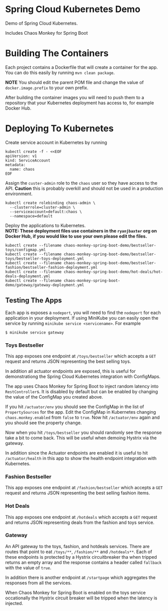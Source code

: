 # Spring Cloud Kubernetes Demo
Demo of Spring Cloud Kubernetes.

Includes Chaos Monkey for Spring Boot

# Building The Containers

Each project contains a Dockerfile that will create a container for the app.  You can do this easily
by running `mvn clean package`.

**NOTE** You should edit the parent POM file and change the value of `docker.image.prefix` to
your own prefix.

After building the container images you will need to push them to a repository that your Kubernetes
deployment has access to, for example Docker Hub.

# Deploying To Kubernetes 

Create service account in Kubernetes by running

```
kubectl create -f - <<EOF
apiVersion: v1
kind: ServiceAccount
metadata:
  name: chaos
EOF
```

Assign the `custer-admin` role to the `chaos` user so they have access to the API.  **Caution** this is probably
overkill and should not be used in a production environment.

```
kubectl create rolebinding chaos-admin \
  --clusterrole=cluster-admin \
  --serviceaccount=default:chaos \
  --namespace=default
```

Deploy the applications to Kubernetes.  
**NOTE:  These deployment files use containers in the `ryanjbaxter` org on Docker Hub, if you would like to use
your own please edit the files.**

```
kubectl create --filename chaos-monkey-spring-boot-demo/bestseller-toys/configmap.yml
kubectl create --filename chaos-monkey-spring-boot-demo/bestseller-toys/bestseller-toys-deployment.yml
kubectl create --filename chaos-monkey-spring-boot-demo/bestseller-fashion/bestseller-fashion-deployment.yml
kubectl create --filename chaos-monkey-spring-boot-demo/hot-deals/hot-deals-deployment.yml
kubectl create --filename chaos-monkey-spring-boot-demo/gateway/gateway-deployment.yml
```

## Testing The Apps

Each app is exposes a `nodeport`, you will need to find the `nodeport` for each application in your deployment.
If using MiniKube you can easily open the service by running `minikube service <servicename>`.  For example

```
$ minikube service gateway
```

### Toys Bestseller

This app exposes one endpoint at `/toys/bestseller` which accepts a `GET` request and returns JSON 
representing the best selling toys.

In addition all actuator endpoints are exposed, this is useful for demonstrationg the Spring Cloud Kubernetes
integration with ConfigMaps.

The app uses Chaos Monkey for Spring Boot to inject random latency into `RestController`s.  It is disabled by
default but can be enabled by changing the value of the ConfigMap you created above.

If you hit `/actuator/env` you should see the ConfigMap in the list of `PropertySources` for the app.  Edit the
ConfigMap in Kubernetes changing `chaos.monkey.enabled` from `false` to `true`.  Now hit `/actuator/env` again 
and you should see the property change.

Now when you hit `/toys/bestseller` you should randomly see the response take a bit to come back.  This will
be useful when demoing Hystrix via the gateway.

In addition since the Actuator endpoints are enabled it is useful to hit `/actuator/health` in this app
to show the health endpoint integration with Kubernetes.

### Fashion Bestseller

This app exposes one endpoint at `/fashion/bestseller` which accepts a `GET` request and returns JSON
representing the best selling fashion items.

### Hot Deals

This app exposes one endpoint at `/hotdeals` which accepts a `GET` request and returns JSON representing
deals from the fashion and toys service.

### Gateway

An API gateway to the toys, fashion, and hotdeals services.  There are routes that point to eat `/toys/**`,
`/fashion/**` and `/hotdeals**`.  Each of these endpoints is protected by a Hystrix circuitbreaker tha when tripped
returns an empty array and the response contains a header called `fallback` with the value of `true`.

In addition there is another endpoint at `/startpage` which aggregates the responses from all the services.

When Chaos Monkey for Spring Boot is enabled on the toys service occationally the Hystrix circuit breaker will
be tripped when the latency is injected.
